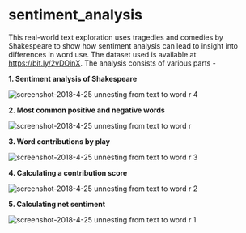 # sentiment_analysis
This real-world text exploration uses tragedies and comedies by Shakespeare to show how sentiment analysis can lead to insight into differences in word use. The dataset used is available at https://bit.ly/2vDOinX.
The analysis consists of various parts - 

<b>1. Sentiment analysis of Shakespeare</b>
  
  
  
 ![screenshot-2018-4-25 unnesting from text to word r 4](https://user-images.githubusercontent.com/16416130/39207747-6eeb15e0-481e-11e8-9da3-b43466c3198c.png)



<b>2. Most common positive and negative words </b>


     
 ![screenshot-2018-4-25 unnesting from text to word r](https://user-images.githubusercontent.com/16416130/39207162-e346afbe-481c-11e8-8a78-6f6430242c9f.png)



<b>3. Word contributions by play</b>
 
 
 
 ![screenshot-2018-4-25 unnesting from text to word r 3](https://user-images.githubusercontent.com/16416130/39207566-e9710082-481d-11e8-9a55-ab2f9532b61d.png)
 
 
 
 <b>4. Calculating a contribution score</b>
 
 
 
 ![screenshot-2018-4-25 unnesting from text to word r 2](https://user-images.githubusercontent.com/16416130/39207582-f0a32754-481d-11e8-933c-4b6de65b4e4a.png)
 
 
 
<b>5. Calculating net sentiment</b>



 ![screenshot-2018-4-25 unnesting from text to word r 1](https://user-images.githubusercontent.com/16416130/39207396-74be3958-481d-11e8-8ea3-7e7951f1b721.png)
 
 
 
